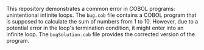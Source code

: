 This repository demonstrates a common error in COBOL programs: unintentional infinite loops. The `bug.cob` file contains a COBOL program that is supposed to calculate the sum of numbers from 1 to 10.  However, due to a potential error in the loop's termination condition, it might enter into an infinite loop. The `bugSolution.cob` file provides the corrected version of the program.